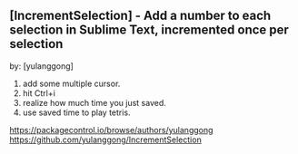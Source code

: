 ## [IncrementSelection] - Add a number to each selection in Sublime Text, incremented once per selection 
by: [yulanggong]

1. add some multiple cursor.
2. hit <key>Ctrl</key>+<key>i</key>
3. realize how much time you just saved.
4. use saved time to play tetris.


https://packagecontrol.io/browse/authors/yulanggong
https://github.com/yulanggong/IncrementSelection
